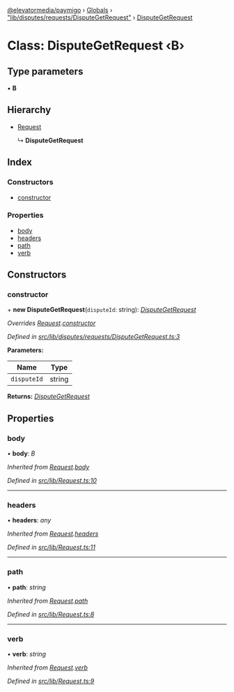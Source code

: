 [@elevatormedia/paymigo](../README.md) › [Globals](../globals.md) › ["lib/disputes/requests/DisputeGetRequest"](../modules/_lib_disputes_requests_disputegetrequest_.md) › [DisputeGetRequest](_lib_disputes_requests_disputegetrequest_.disputegetrequest.md)

# Class: DisputeGetRequest ‹**B**›

## Type parameters

▪ **B**

## Hierarchy

-   [Request](_lib_request_.request.md)

    ↳ **DisputeGetRequest**

## Index

### Constructors

-   [constructor](_lib_disputes_requests_disputegetrequest_.disputegetrequest.md#constructor)

### Properties

-   [body](_lib_disputes_requests_disputegetrequest_.disputegetrequest.md#body)
-   [headers](_lib_disputes_requests_disputegetrequest_.disputegetrequest.md#headers)
-   [path](_lib_disputes_requests_disputegetrequest_.disputegetrequest.md#path)
-   [verb](_lib_disputes_requests_disputegetrequest_.disputegetrequest.md#verb)

## Constructors

### constructor

\+ **new DisputeGetRequest**(`disputeId`: string): _[DisputeGetRequest](_lib_disputes_requests_disputegetrequest_.disputegetrequest.md)_

_Overrides [Request](_lib_request_.request.md).[constructor](_lib_request_.request.md#constructor)_

_Defined in [src/lib/disputes/requests/DisputeGetRequest.ts:3](https://github.com/ELEVATORmedia/paymigo/blob/02f279b/src/lib/disputes/requests/DisputeGetRequest.ts#L3)_

**Parameters:**

| Name        | Type   |
| ----------- | ------ |
| `disputeId` | string |

**Returns:** _[DisputeGetRequest](_lib_disputes_requests_disputegetrequest_.disputegetrequest.md)_

## Properties

### body

• **body**: _B_

_Inherited from [Request](_lib_request_.request.md).[body](_lib_request_.request.md#body)_

_Defined in [src/lib/Request.ts:10](https://github.com/ELEVATORmedia/paymigo/blob/02f279b/src/lib/Request.ts#L10)_

---

### headers

• **headers**: _any_

_Inherited from [Request](_lib_request_.request.md).[headers](_lib_request_.request.md#headers)_

_Defined in [src/lib/Request.ts:11](https://github.com/ELEVATORmedia/paymigo/blob/02f279b/src/lib/Request.ts#L11)_

---

### path

• **path**: _string_

_Inherited from [Request](_lib_request_.request.md).[path](_lib_request_.request.md#path)_

_Defined in [src/lib/Request.ts:8](https://github.com/ELEVATORmedia/paymigo/blob/02f279b/src/lib/Request.ts#L8)_

---

### verb

• **verb**: _string_

_Inherited from [Request](_lib_request_.request.md).[verb](_lib_request_.request.md#verb)_

_Defined in [src/lib/Request.ts:9](https://github.com/ELEVATORmedia/paymigo/blob/02f279b/src/lib/Request.ts#L9)_
